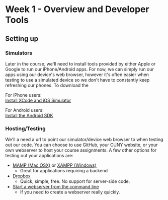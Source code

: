 Week 1 - Overview and Developer Tools
======================

Setting up
--

### Simulators

Later in the course, we'll need to install tools provided by either Apple or Google to run our iPhone/Android apps. For now, we can simply run our apps using our device's web browser, however it's often easier when testing to use a simulated device so we don't have to constantly keep refreshing our phones. To download the 

For iPhone users:  
[Install XCode and iOS Simulator](https://github.com/jblinder/little-screens/wiki/Resources#xcode-and-ios-simulator)

For Android users:  
[Install the Android SDK](https://github.com/jblinder/little-screens/wiki/Resources#android-sdk-and-simulator)

### Hosting/Testing

We'll a need a url to point our simulator/device web browser to when testing out our code. You can choose to use GitHub, your CUNY website, or your own webserver to host your course assignments. A few other options for testing out your applications are:

* [MAMP (Mac OSX)](http://www.mamp.info/en/) or [XAMPP (Windows)](https://www.apachefriends.org/index.html)
	* Great for applications requiring a backend
* [Dropbox](http://www.creativepro.com/article/how-to-use-dropbox-a-web-server-3-easy-steps)
	* Quick, simple, free. No support for server-side code. 
* [Start a webserver from the command line](http://lifehacker.com/start-a-simple-web-server-from-any-directory-on-your-ma-496425450)
	* If you need to create a webserver really quickly.


